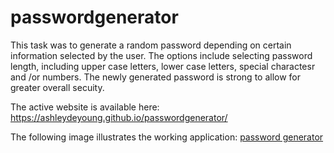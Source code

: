 # passwordgenerator

This task was to generate a random password depending on certain information selected by the user. The options include selecting password length, including upper case letters, lower case letters, special charactesr and /or numbers. The newly generated password is strong to allow for greater overall secuity. 


The active website is available here: https://ashleydeyoung.github.io/passwordgenerator/

The following image illustrates the working application:
 [password generator](./password.generator.application.png)

